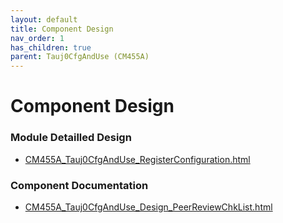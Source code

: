 ```yaml
---
layout: default
title: Component Design
nav_order: 1
has_children: true
parent: Tauj0CfgAndUse (CM455A)
---
```

# Component Design
### Module Detailled Design

- [CM455A_Tauj0CfgAndUse_RegisterConfiguration.html](Design/CM455A_Tauj0CfgAndUse_RegisterConfiguration.html)

### Component Documentation

- [CM455A_Tauj0CfgAndUse_Design_PeerReviewChkList.html](Doc/CM455A_Tauj0CfgAndUse_Design_PeerReviewChkList.html)

